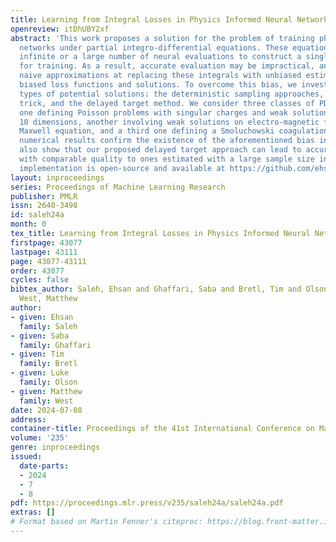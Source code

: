 ```yaml
---
title: Learning from Integral Losses in Physics Informed Neural Networks
openreview: itDhUBY2xf
abstract: 'This work proposes a solution for the problem of training physics-informed
  networks under partial integro-differential equations. These equations require an
  infinite or a large number of neural evaluations to construct a single residual
  for training. As a result, accurate evaluation may be impractical, and we show that
  naive approximations at replacing these integrals with unbiased estimates lead to
  biased loss functions and solutions. To overcome this bias, we investigate three
  types of potential solutions: the deterministic sampling approaches, the double-sampling
  trick, and the delayed target method. We consider three classes of PDEs for benchmarking;
  one defining Poisson problems with singular charges and weak solutions of up to
  10 dimensions, another involving weak solutions on electro-magnetic fields and a
  Maxwell equation, and a third one defining a Smoluchowski coagulation problem. Our
  numerical results confirm the existence of the aforementioned bias in practice and
  also show that our proposed delayed target approach can lead to accurate solutions
  with comparable quality to ones estimated with a large sample size integral. Our
  implementation is open-source and available at https://github.com/ehsansaleh/btspinn.'
layout: inproceedings
series: Proceedings of Machine Learning Research
publisher: PMLR
issn: 2640-3498
id: saleh24a
month: 0
tex_title: Learning from Integral Losses in Physics Informed Neural Networks
firstpage: 43077
lastpage: 43111
page: 43077-43111
order: 43077
cycles: false
bibtex_author: Saleh, Ehsan and Ghaffari, Saba and Bretl, Tim and Olson, Luke and
  West, Matthew
author:
- given: Ehsan
  family: Saleh
- given: Saba
  family: Ghaffari
- given: Tim
  family: Bretl
- given: Luke
  family: Olson
- given: Matthew
  family: West
date: 2024-07-08
address:
container-title: Proceedings of the 41st International Conference on Machine Learning
volume: '235'
genre: inproceedings
issued:
  date-parts:
  - 2024
  - 7
  - 8
pdf: https://proceedings.mlr.press/v235/saleh24a/saleh24a.pdf
extras: []
# Format based on Martin Fenner's citeproc: https://blog.front-matter.io/posts/citeproc-yaml-for-bibliographies/
---
```


